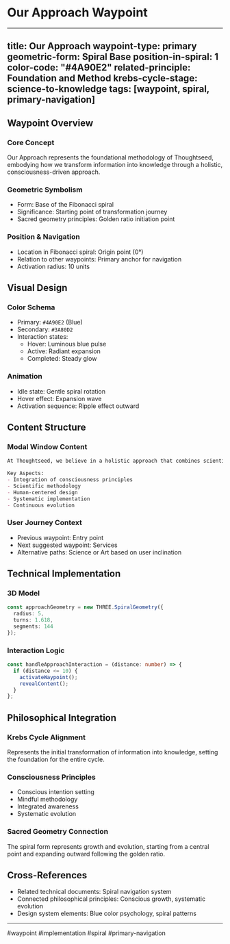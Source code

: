 # Our Approach Waypoint

---
title: Our Approach
waypoint-type: primary
geometric-form: Spiral Base
position-in-spiral: 1
color-code: "#4A90E2"
related-principle: Foundation and Method
krebs-cycle-stage: science-to-knowledge
tags: [waypoint, spiral, primary-navigation]
---

## Waypoint Overview
### Core Concept
Our Approach represents the foundational methodology of Thoughtseed, embodying how we transform information into knowledge through a holistic, consciousness-driven approach.

### Geometric Symbolism
- Form: Base of the Fibonacci spiral
- Significance: Starting point of transformation journey
- Sacred geometry principles: Golden ratio initiation point

### Position & Navigation
- Location in Fibonacci spiral: Origin point (0°)
- Relation to other waypoints: Primary anchor for navigation
- Activation radius: 10 units

## Visual Design
### Color Schema
- Primary: `#4A90E2` (Blue)
- Secondary: `#3A80D2`
- Interaction states:
  - Hover: Luminous blue pulse
  - Active: Radiant expansion
  - Completed: Steady glow

### Animation
- Idle state: Gentle spiral rotation
- Hover effect: Expansion wave
- Activation sequence: Ripple effect outward

## Content Structure
### Modal Window Content
```markdown
At Thoughtseed, we believe in a holistic approach that combines scientific rigor with human-centered design. Our methodology is built on the foundation of conscious growth, systematic understanding, and practical application.

Key Aspects:
- Integration of consciousness principles
- Scientific methodology
- Human-centered design
- Systematic implementation
- Continuous evolution
```

### User Journey Context
- Previous waypoint: Entry point
- Next suggested waypoint: Services
- Alternative paths: Science or Art based on user inclination

## Technical Implementation
### 3D Model
```typescript
const approachGeometry = new THREE.SpiralGeometry({
  radius: 5,
  turns: 1.618,
  segments: 144
});
```

### Interaction Logic
```typescript
const handleApproachInteraction = (distance: number) => {
  if (distance <= 10) {
    activateWaypoint();
    revealContent();
  }
};
```

## Philosophical Integration
### Krebs Cycle Alignment
Represents the initial transformation of information into knowledge, setting the foundation for the entire cycle.

### Consciousness Principles
- Conscious intention setting
- Mindful methodology
- Integrated awareness
- Systematic evolution

### Sacred Geometry Connection
The spiral form represents growth and evolution, starting from a central point and expanding outward following the golden ratio.

## Cross-References
- Related technical documents: Spiral navigation system
- Connected philosophical principles: Conscious growth, systematic evolution
- Design system elements: Blue color psychology, spiral patterns

---

#waypoint #implementation #spiral #primary-navigation